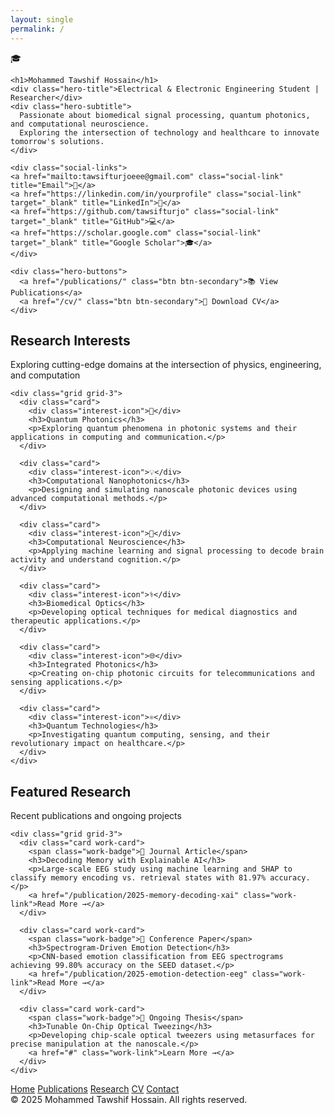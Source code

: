 ```yaml
---
layout: single 
permalink: /
---
```

<!doctype html>
<html lang="en">
<head>
<meta charset="utf-8" />
<meta name="viewport" content="width=device-width,initial-scale=1" />
<title>Mohammed Tawshif Hossain — Portfolio</title>
<style>
  :root{
    --max-width: 1000px;
    --card-radius: 10px;
    --card-bg: rgba(255,255,255,0.03);
    --accent: #667eea;
    --accent-light: #8b9bff;
    --text-primary: #ffffff;
    --text-secondary: rgba(255,255,255,0.75);
    --text-tertiary: rgba(255,255,255,0.55);
    --border-subtle: rgba(255,255,255,0.06);
  }

  *{box-sizing:border-box;margin:0;padding:0}
  
  body{
    font-family: -apple-system, BlinkMacSystemFont, "Segoe UI", system-ui, sans-serif;
    background:#0a0e27;
    color:var(--text-primary);
    line-height:1.6;
    -webkit-font-smoothing:antialiased;
  }

  html { font-size: 15px; }

  /* CONTAINER - consistent padding across all sections */
  .container {
    max-width: var(--max-width);
    margin: 0 auto;
    padding: 0 32px;
  }

  /* HERO SECTION */
  .hero {
    min-height: 85vh;
    display: flex;
    align-items: center;
    background: linear-gradient(135deg, #667eea 0%, #5a67d8 50%, #764ba2 100%);
    position: relative;
    overflow: hidden;
  }

  .hero::before {
    content: '';
    position: absolute;
    top: 0; left: 0; right: 0; bottom: 0;
    background: 
      radial-gradient(circle at 20% 30%, rgba(139, 155, 255, 0.15), transparent 40%),
      radial-gradient(circle at 80% 70%, rgba(118, 75, 162, 0.15), transparent 40%);
    pointer-events: none;
  }

  .hero .container {
    position: relative;
    z-index: 1;
    padding-top: 60px;
    padding-bottom: 60px;
  }

  .profile-wrapper {
    width: 140px;
    height: 140px;
    margin-bottom: 24px;
    border-radius: 50%;
    background: rgba(255,255,255,0.15);
    backdrop-filter: blur(10px);
    display: flex;
    align-items: center;
    justify-content: center;
    box-shadow: 0 8px 32px rgba(0,0,0,0.25);
  }

  .social-links 
  { display: flex; gap: 1.5rem; justify-content: center; margin-bottom: 2rem; animation: fadeInUp 1.6s ease; } .social-link { width: 50px; height: 50px; background: rgba(255, 255, 255, 0.1); border-radius: 50%; display: flex; align-items: center; justify-content: center; color: white; text-decoration: none; font-size: 1.5rem; transition: all 0.3s ease; backdrop-filter: blur(10px); } .social-link:hover { background: rgba(255, 255, 255, 0.2); transform: translateY(-5px); box-shadow: 0 10px 25px rgba(0, 0, 0, 0.2); }

  .profile-icon {
    font-size: 4rem;
  }

  .hero h1 {
    font-size: 2.5rem;
    font-weight: 700;
    margin-bottom: 8px;
    letter-spacing: -0.02em;
  }

  .hero-title {
    font-size: 1.15rem;
    color: rgba(255,255,255,0.9);
    margin-bottom: 16px;
    font-weight: 500;
  }

  .hero-subtitle {
    font-size: 1rem;
    color: rgba(255,255,255,0.8);
    max-width: 600px;
    margin-bottom: 32px;
    line-height: 1.7;
  }

  .hero-buttons {
    display: flex;
    gap: 12px;
    flex-wrap: wrap;
  }

  .btn {
    padding: 12px 28px;
    border-radius: 8px;
    text-decoration: none;
    font-weight: 600;
    font-size: 0.95rem;
    display: inline-flex;
    align-items: center;
    gap: 8px;
    transition: all 0.2s ease;
  }

  .btn-primary {
    background: white;
    color: #667eea;
  }

  .btn-primary:hover {
    background: #f7f8ff;
    transform: translateY(-2px);
    box-shadow: 0 8px 24px rgba(255,255,255,0.2);
  }

  .btn-secondary {
    background: rgba(255,255,255,0.1);
    color: white;
    backdrop-filter: blur(10px);
    border: 1px solid rgba(255,255,255,0.2);
  }

  .btn-secondary:hover {
    background: rgba(255,255,255,0.15);
    transform: translateY(-2px);
  }

  /* MAIN CONTENT SECTIONS */
  section {
    padding: 80px 0;
  }

  .section-header {
    margin-bottom: 40px;
  }

  .section-title {
    font-size: 1.75rem;
    font-weight: 700;
    margin-bottom: 8px;
    color: var(--text-primary);
  }

  .section-subtitle {
    font-size: 1rem;
    color: var(--text-tertiary);
  }

  /* CARDS */
  .grid {
    display: grid;
    gap: 24px;
  }

  .grid-3 {
    grid-template-columns: repeat(3, 1fr);
  }

  .grid-4 {
    grid-template-columns: repeat(4, 1fr);
  }

  .card {
    background: var(--card-bg);
    border: 1px solid var(--border-subtle);
    border-radius: var(--card-radius);
    padding: 24px;
    transition: all 0.3s cubic-bezier(0.4, 0, 0.2, 1);
    height: 100%;
    display: flex;
    flex-direction: column;
  }

  .card:hover {
    background: rgba(255,255,255,0.05);
    border-color: rgba(102, 126, 234, 0.3);
    transform: translateY(-4px);
  }

  /* Interest Cards */
  .interest-icon {
    width: 48px;
    height: 48px;
    border-radius: 10px;
    background: rgba(102, 126, 234, 0.15);
    display: flex;
    align-items: center;
    justify-content: center;
    font-size: 1.5rem;
    margin-bottom: 16px;
  }

  .card h3 {
    font-size: 1.1rem;
    font-weight: 600;
    margin-bottom: 8px;
    color: var(--text-primary);
  }

  .card p {
    font-size: 0.92rem;
    color: var(--text-tertiary);
    line-height: 1.6;
    flex-grow: 1;
  }

  /* Stats Section */
  .stats-section {
    background: rgba(102, 126, 234, 0.08);
    border-top: 1px solid var(--border-subtle);
    border-bottom: 1px solid var(--border-subtle);
  }

  .stat-card {
    text-align: center;
    padding: 32px 20px;
  }

  .stat-number {
    font-size: 2.5rem;
    font-weight: 700;
    color: var(--accent-light);
    margin-bottom: 8px;
  }

  .stat-label {
    font-size: 0.9rem;
    color: var(--text-secondary);
  }

  /* Work Cards */
  .work-card {
    display: flex;
    flex-direction: column;
    gap: 16px;
  }

  .work-badge {
    display: inline-flex;
    align-items: center;
    gap: 6px;
    padding: 6px 14px;
    background: rgba(102, 126, 234, 0.15);
    color: var(--accent-light);
    border-radius: 20px;
    font-size: 0.85rem;
    font-weight: 600;
    width: fit-content;
  }

  .work-card h3 {
    font-size: 1.15rem;
    line-height: 1.4;
  }

  .work-link {
    color: var(--accent-light);
    text-decoration: none;
    font-weight: 600;
    font-size: 0.9rem;
    display: inline-flex;
    align-items: center;
    gap: 6px;
    margin-top: 4px;
  }

  .work-link:hover {
    color: var(--accent);
  }

  /* Footer */
  footer {
    padding: 60px 0;
    border-top: 1px solid var(--border-subtle);
  }

  .footer-links {
    display: flex;
    gap: 32px;
    margin-bottom: 24px;
    flex-wrap: wrap;
  }

  .footer-link {
    color: var(--text-secondary);
    text-decoration: none;
    font-size: 0.95rem;
    transition: color 0.2s ease;
  }

  .footer-link:hover {
    color: var(--accent-light);
  }

  .copyright {
    color: var(--text-tertiary);
    font-size: 0.9rem;
  }

  /* Responsive */
  @media (max-width: 1024px) {
    .grid-3 {
      grid-template-columns: repeat(2, 1fr);
    }
    
    .grid-4 {
      grid-template-columns: repeat(2, 1fr);
    }
  }

  @media (max-width: 768px) {
    html { font-size: 14px; }
    
    .container {
      padding: 0 24px;
    }

    .hero {
      min-height: 70vh;
    }

    .hero h1 {
      font-size: 2rem;
    }

    section {
      padding: 60px 0;
    }

    .section-title {
      font-size: 1.5rem;
    }

    .grid-3, .grid-4 {
      grid-template-columns: 1fr;
    }

    .hero-buttons {
      flex-direction: column;
      width: 100%;
    }

    .btn {
      justify-content: center;
    }
  }
</style>
</head>
<body>

<!-- HERO -->
<section class="hero">
  <div class="container">
    <div class="profile-wrapper">
      <div class="profile-icon">🎓</div>
    </div>
    
    <h1>Mohammed Tawshif Hossain</h1>
    <div class="hero-title">Electrical & Electronic Engineering Student | Researcher</div>
    <div class="hero-subtitle">
      Passionate about biomedical signal processing, quantum photonics, and computational neuroscience. 
      Exploring the intersection of technology and healthcare to innovate tomorrow's solutions.
    </div>

    <div class="social-links"> 
    <a href="mailto:tawsifturjoeee@gmail.com" class="social-link" title="Email">📧</a> 
    <a href="https://linkedin.com/in/yourprofile" class="social-link" target="_blank" title="LinkedIn">💼</a>
    <a href="https://github.com/tawsifturjo" class="social-link" target="_blank" title="GitHub">💻</a> 
    <a href="https://scholar.google.com" class="social-link" target="_blank" title="Google Scholar">🎓</a> 
    </div>
    
    <div class="hero-buttons">
      <a href="/publications/" class="btn btn-secondary">📚 View Publications</a>
      <a href="/cv/" class="btn btn-secondary">📄 Download CV</a>
    </div>
  </div>
</section>

<!-- RESEARCH INTERESTS -->
<section>
  <div class="container">
    <div class="section-header">
      <h2 class="section-title">Research Interests</h2>
      <p class="section-subtitle">Exploring cutting-edge domains at the intersection of physics, engineering, and computation</p>
    </div>
    
    <div class="grid grid-3">
      <div class="card">
        <div class="interest-icon">🔬</div>
        <h3>Quantum Photonics</h3>
        <p>Exploring quantum phenomena in photonic systems and their applications in computing and communication.</p>
      </div>
      
      <div class="card">
        <div class="interest-icon">💡</div>
        <h3>Computational Nanophotonics</h3>
        <p>Designing and simulating nanoscale photonic devices using advanced computational methods.</p>
      </div>
      
      <div class="card">
        <div class="interest-icon">🧠</div>
        <h3>Computational Neuroscience</h3>
        <p>Applying machine learning and signal processing to decode brain activity and understand cognition.</p>
      </div>
      
      <div class="card">
        <div class="interest-icon">⚕️</div>
        <h3>Biomedical Optics</h3>
        <p>Developing optical techniques for medical diagnostics and therapeutic applications.</p>
      </div>
      
      <div class="card">
        <div class="interest-icon">🌐</div>
        <h3>Integrated Photonics</h3>
        <p>Creating on-chip photonic circuits for telecommunications and sensing applications.</p>
      </div>
      
      <div class="card">
        <div class="interest-icon">⚛️</div>
        <h3>Quantum Technologies</h3>
        <p>Investigating quantum computing, sensing, and their revolutionary impact on healthcare.</p>
      </div>
    </div>
  </div>
</section>



<!-- FEATURED WORK -->
<section>
  <div class="container">
    <div class="section-header">
      <h2 class="section-title">Featured Research</h2>
      <p class="section-subtitle">Recent publications and ongoing projects</p>
    </div>
    
    <div class="grid grid-3">
      <div class="card work-card">
        <span class="work-badge">📄 Journal Article</span>
        <h3>Decoding Memory with Explainable AI</h3>
        <p>Large-scale EEG study using machine learning and SHAP to classify memory encoding vs. retrieval states with 81.97% accuracy.</p>
        <a href="/publication/2025-memory-decoding-xai" class="work-link">Read More →</a>
      </div>
      
      <div class="card work-card">
        <span class="work-badge">🎤 Conference Paper</span>
        <h3>Spectrogram-Driven Emotion Detection</h3>
        <p>CNN-based emotion classification from EEG spectrograms achieving 99.80% accuracy on the SEED dataset.</p>
        <a href="/publication/2025-emotion-detection-eeg" class="work-link">Read More →</a>
      </div>
      
      <div class="card work-card">
        <span class="work-badge">🔧 Ongoing Thesis</span>
        <h3>Tunable On-Chip Optical Tweezing</h3>
        <p>Developing chip-scale optical tweezers using metasurfaces for precise manipulation at the nanoscale.</p>
        <a href="#" class="work-link">Learn More →</a>
      </div>
    </div>
  </div>
</section>

<!-- FOOTER -->
<footer>
  <div class="container">
    <div class="footer-links">
      <a href="/" class="footer-link">Home</a>
      <a href="/publications/" class="footer-link">Publications</a>
      <a href="/research/" class="footer-link">Research</a>
      <a href="/cv/" class="footer-link">CV</a>
      <a href="/contact/" class="footer-link">Contact</a>
    </div>
    <div class="copyright">© 2025 Mohammed Tawshif Hossain. All rights reserved.</div>
  </div>
</footer>

</body>
</html>
